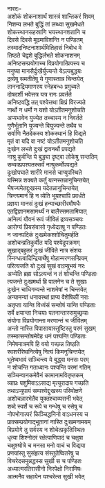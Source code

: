 नारदः-  
अशोकं शोकनाशार्थं शास्त्रं शान्तिकरं शिवम्  
निशम्य लभते बुद्धिं तां लब्ध्वा सुखमेधते  
शोकस्थानसहस्राणि भयस्थानशतानि च  
दिवसे दिवसे मूढमाविशन्ति न पण्डितम्  
तस्मादनिष्टनाशार्थमितिहासं निबोध मे  
तिष्ठते चेद्वशे बुद्धिर्लभते शोकनाशनम्  
अनिष्टसम्प्रयोगाच्च विप्रयोगात्प्रियस्य च  
मनुष्या मानसैर्दुःखैर्युज्यन्ते येऽल्पबुद्धयः  
द्रव्येषु समतीतेषु ये गुणास्तान्न चिन्तयेत्  
ताननाद्रियमाणस्य स्नेहबन्धः प्रमुच्यते  
दोषदर्शी भवेत्तत्र यत्र रागः प्रवर्तते  
अनिष्टवद्धि तत् पश्येत्तथा क्षिप्रं विरज्यते  
नार्थो न धर्मो न यशो योऽतीतमनुशोचति  
अप्यभावेन युज्येत तच्चास्य न निवर्तते  
गुणैर्भूतानि युज्यन्ते वियुज्यन्ते तथैव च  
सर्वाणि नैतदेकस्य शोकस्थानं हि विद्यते  
मृतं वा यदि वा नष्टं योऽतीतमनुशोचति  
दुःखेन लभते दुःखं द्वावनर्थौ प्रपद्यते  
नाश्रु कुर्वन्ति ये बुद्ध्या दृष्ट्वा लोकेषु सन्ततिम्  
सम्यक्प्रपश्यतस्सर्वं नाश्रुकर्मोपपद्यते  
दुःखोपघाते शारीरे मानसे चाप्युपस्थिते  
यस्मिन्न शक्यते कर्तुं यत्नस्तन्नानुचिन्तयेत्  
भैषज्यमेतद्दुःखस्य यदेतन्नानुचिन्तयेत्  
चिन्त्यमानं हि न व्येति भूयश्चापि प्रवर्धते  
प्रज्ञया मानसं दुःखं हन्याच्छारीरमौषधैः  
एतद्विज्ञानमसामर्थ्यं न बालैस्समतामियात्  
अनित्यं यौवनं रूपं जीवितं द्रव्यसञ्चयः  
आरोग्यं प्रियसंवासो गृध्येदतषु न पण्डितः  
न जानपदिकं दुःखमेकश्शोचितुमर्हति  
अशोचन्प्रतिकुर्वीत यदि पश्येदुपक्रमम्  
सुखाद्बहुतरं दुःखं जीविते नात्र संशयः  
स्निग्धत्वादिन्द्रियार्थेषु मोहान्मरणसम्प्रियम्  
परित्यजति यो दुःखं सुखं वाऽप्युभयं नरः  
अभ्येति ब्रह्म सोऽत्यन्तं न तं शोचन्ति पण्डिताः  
त्यजन्ते दुःखमर्था हि पालनेन च ते सुखाः  
दुःखेन चाधिगम्यन्ते नाशमेषां न चिन्तयेत्  
अन्यामन्यां धनावस्थां प्राप्य वैशेषिकीं नराः  
अतृप्ता यान्ति विध्वंसं सन्तोषं यान्ति पण्डिताः  
सर्वे क्षयान्ता निचयाः पतनान्तास्समुच्छ्रयाः  
संयोगा विप्रयोगान्ता मरणान्तं च जीवितम्  
अन्तो नास्ति पिपासायास्तुष्टिस्तु परमं सुखम्  
तस्मात्सन्तोषमेवेह धनं पश्यन्ति पण्डिताः  
निमेषमात्रमपि हि वयो गच्छन्न तिष्ठति  
स्वशरीरेष्वनित्येषु नित्यं किमनुचिन्तयेत्  
भूतेष्वभावं सञ्चिन्त्य ये बुद्ध्वा मनसः परम्  
न शोचन्ति गताध्वानः पश्यन्ति परमां गतिम्  
सञ्चिन्वानकमेवैनं कामानामवितृप्तकम्  
व्याघ्रः पशुमिवाऽऽसाद्य मृत्युरादाय गच्छति  
तथाऽप्युपायं सम्पश्येद्दुःखस्य परिमोक्षणे  
अशोचन्नारभेतैव युक्तश्चाव्यसनी भवेत्  
शब्दे स्पर्शे च रूपे च गन्धेषु च रसेषु च  
नोपभोगात्परं किञ्चिद्धनिनो वाऽधनस्य च  
प्राक्सम्प्रयोगाद्भूतानां नास्ति दुःखमनामयम्  
विप्रयोगे तु सर्वस्य न शोचेत्प्रकृतिस्थितः  
धृत्या शिश्नोदरं रक्षेत्पाणिपादं च चक्षुषा  
चक्षुश्श्रोत्रे च मनसा मनो वाचं च विद्यया  
प्रणयांस्तु सुसंहृत्य संस्तुतेष्वितरेषु च  
विचरेदसमुन्नद्धस्स सुखी स च पण्डितः  
अध्यात्मरतिरासीनो निरपेक्षो निरामिषः  
आत्मनैव सहायेन यश्चरेत्स सुखी भवेत्  
